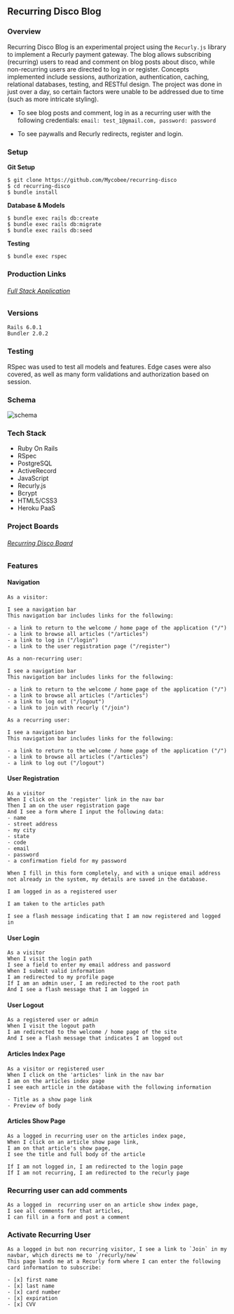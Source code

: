 ## Recurring Disco Blog

### Overview
Recurring Disco Blog is an experimental project using the `Recurly.js` library to implement a Recurly payment gateway.  The blog allows subscribing (recurring) users to read and comment on blog posts about disco, while non-recurring users are directed to log in or register. Concepts implemented include sessions, authorization, authentication, caching, relational databases, testing, and RESTful design.  The project was done in just over a day, so certain factors were unable to be addressed due to time (such as more intricate styling).  

* To see blog posts and comment, log in as a recurring user with the following credentials: 
`email: test_1@gmail.com, password: password`

* To see paywalls and Recurly redirects, register and login.


### Setup

**Git Setup**
```
$ git clone https://github.com/Mycobee/recurring-disco
$ cd recurring-disco
$ bundle install
```
**Database & Models**  
```
$ bundle exec rails db:create  
$ bundle exec rails db:migrate  
$ bundle exec rails db:seed
```
**Testing**
```
$ bundle exec rspec
```
### Production Links
###### [Full Stack Application](https://calorie-counts.herokuapp.com)

### Versions

`Rails 6.0.1`  
`Bundler 2.0.2`  

### Testing
RSpec was used to test all models and features.  Edge cases were also covered, as well as many form validations and authorization based on session.

### Schema
![schema](schema.png)

### Tech Stack
* Ruby On Rails
* RSpec
* PostgreSQL
* ActiveRecord
* JavaScript
* Recurly.js
* Bcrypt
* HTML5/CSS3
* Heroku PaaS

### Project Boards
###### [Recurring Disco Board](https://github.com/Mycobee/recurring-disco/projects/1)

### Features

#### Navigation
```
As a visitor: 

I see a navigation bar
This navigation bar includes links for the following:

- a link to return to the welcome / home page of the application ("/")
- a link to browse all articles ("/articles")
- a link to log in ("/login")
- a link to the user registration page ("/register")

As a non-recurring user:

I see a navigation bar
This navigation bar includes links for the following:

- a link to return to the welcome / home page of the application ("/")
- a link to browse all articles ("/articles")
- a link to log out ("/logout")
- a link to join with recurly ("/join")

As a recurring user:

I see a navigation bar
This navigation bar includes links for the following:

- a link to return to the welcome / home page of the application ("/")
- a link to browse all articles ("/articles")
- a link to log out ("/logout")
```

#### User Registration
```
As a visitor
When I click on the 'register' link in the nav bar
Then I am on the user registration page
And I see a form where I input the following data:
- name
- street address
- my city
- state
- code
- email
- password
- a confirmation field for my password

When I fill in this form completely, and with a unique email address not already in the system, my details are saved in the database.

I am logged in as a registered user

I am taken to the articles path

I see a flash message indicating that I am now registered and logged in
```

#### User Login
```
As a visitor
When I visit the login path
I see a field to enter my email address and password
When I submit valid information
I am redirected to my profile page
If I am an admin user, I am redirected to the root path
And I see a flash message that I am logged in
```

#### User Logout
```
As a registered user or admin
When I visit the logout path
I am redirected to the welcome / home page of the site
And I see a flash message that indicates I am logged out
```

#### Articles Index Page
```
As a visitor or registered user
When I click on the 'articles' link in the nav bar
I am on the articles index page
I see each article in the database with the following information

- Title as a show page link
- Preview of body
```

#### Articles Show Page
```
As a logged in recurring user on the articles index page,
When I click on an article show page link,
I am on that article's show page,
I see the title and full body of the article

If I am not logged in, I am redirected to the login page
If I am not recurring, I am redirected to the recurly page
```

### Recurring user can add comments
```
As a logged in  recurring user on an article show index page,
I see all comments for that articles,
I can fill in a form and post a comment
```

### Activate Recurring User
```
As a logged in but non recurring visitor, I see a link to `Join` in my navbar, which directs me to `/recurly/new`
This page lands me at a Recurly form where I can enter the following card information to subscribe:

- [x] first name
- [x] last name
- [x] card number
- [x] expiration
- [x] CVV
```
